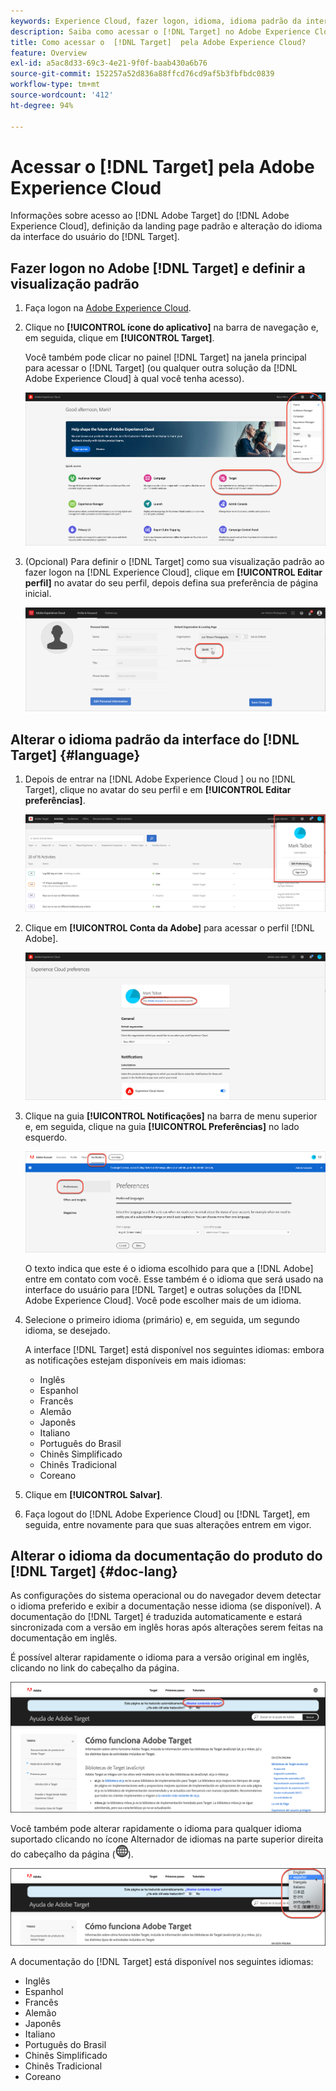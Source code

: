 ```yaml
---
keywords: Experience Cloud, fazer logon, idioma, idioma padrão da interface do usuário, idioma padrão
description: Saiba como acessar o [!DNL Target] no Adobe Experience Cloud, defina a visualização padrão e altere o idioma do [!DNL Target] Interface e documentação do.
title: Como acessar o  [!DNL Target]  pela Adobe Experience Cloud?
feature: Overview
exl-id: a5ac8d33-69c3-4e21-9f0f-baab430a6b76
source-git-commit: 152257a52d836a88ffcd76cd9af5b3fbfbdc0839
workflow-type: tm+mt
source-wordcount: '412'
ht-degree: 94%

---
```


# Acessar o [!DNL Target] pela Adobe Experience Cloud

Informações sobre acesso ao [!DNL Adobe Target] do [!DNL Adobe Experience Cloud], definição da landing page padrão e alteração do idioma da interface do usuário do [!DNL Target].

## Fazer logon no Adobe [!DNL Target] e definir a visualização padrão

1. Faça logon na [Adobe Experience Cloud](https://experience.adobe.com/).

1. Clique no **[!UICONTROL ícone do aplicativo]** na barra de navegação e, em seguida, clique em **[!UICONTROL Target]**.

   Você também pode clicar no painel [!DNL Target] na janela principal para acessar o [!DNL Target] (ou qualquer outra solução da [!DNL Adobe Experience Cloud] à qual você tenha acesso).

   ![Ícone do aplicativo](/help/main/c-intro/assets/appmenu-new.png)

1. (Opcional) Para definir o [!DNL Target] como sua visualização padrão ao fazer logon na [!DNL Experience Cloud], clique em **[!UICONTROL Editar perfil]** no avatar do seu perfil, depois defina sua preferência de página inicial.

   ![Página de aterrissagem](/help/main/c-intro/assets/pagepref-new.png)

## Alterar o idioma padrão da interface do [!DNL Target]  {#language}

1. Depois de entrar na [!DNL Adobe Experience Cloud ] ou no [!DNL Target], clique no avatar do seu perfil e em **[!UICONTROL Editar preferências]**.

   ![Editar perfil](/help/main/c-intro/assets/change-language.png)

1. Clique em **[!UICONTROL Conta da Adobe]** para acessar o perfil [!DNL Adobe].

   ![Conta da Adobe](/help/main/c-intro/assets/adobe-account.png)

1. Clique na guia **[!UICONTROL Notificações]** na barra de menu superior e, em seguida, clique na guia **[!UICONTROL Preferências]** no lado esquerdo.

   ![Idiomas de preferência](/help/main/c-intro/assets/prefered-language.png)

   O texto indica que este é o idioma escolhido para que a [!DNL Adobe] entre em contato com você. Esse também é o idioma que será usado na interface do usuário para [!DNL Target] e outras soluções da [!DNL Adobe Experience Cloud]. Você pode escolher mais de um idioma.

1. Selecione o primeiro idioma (primário) e, em seguida, um segundo idioma, se desejado.

   A interface [!DNL Target] está disponível nos seguintes idiomas: embora as notificações estejam disponíveis em mais idiomas:

   * Inglês
   * Espanhol
   * Francês
   * Alemão
   * Japonês
   * Italiano
   * Português do Brasil
   * Chinês Simplificado
   * Chinês Tradicional
   * Coreano

1. Clique em **[!UICONTROL Salvar]**.

1. Faça logout do [!DNL Adobe Experience Cloud] ou [!DNL Target], em seguida, entre novamente para que suas alterações entrem em vigor.

## Alterar o idioma da documentação do produto do [!DNL Target]  {#doc-lang}

As configurações do sistema operacional ou do navegador devem detectar o idioma preferido e exibir a documentação nesse idioma (se disponível). A documentação do [!DNL Target] é traduzida automaticamente e estará sincronizada com a versão em inglês horas após alterações serem feitas na documentação em inglês.

É possível alterar rapidamente o idioma para a versão original em inglês, clicando no link do cabeçalho da página.

![Alterar para o idioma original](/help/main/c-intro/assets/mt-original.png)

Você também pode alterar rapidamente o idioma para qualquer idioma suportado clicando no ícone Alternador de idiomas na parte superior direita do cabeçalho da página (![alternador de idiomas](/help/main/c-intro/assets/icon-language-switcher.png)).

![alternador de idiomas](/help/main/c-intro/assets/language-switcher.png)

A documentação do [!DNL Target] está disponível nos seguintes idiomas:

* Inglês
* Espanhol
* Francês
* Alemão
* Japonês
* Italiano
* Português do Brasil
* Chinês Simplificado
* Chinês Tradicional
* Coreano
